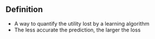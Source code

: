 ## Definition

- A way to quantify the utility lost by a learning algorithm
- The less accurate the prediction, the larger the loss